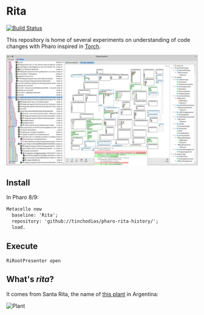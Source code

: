 # Rita

[![Build Status](https://travis-ci.org/tinchodias/pharo-rita-history.png)](http://travis-ci.org/tinchodias/pharo-rita-history)

This repository is home of several experiments on understanding of code changes with Pharo inspired in [Torch](http://rmod.inria.fr/archives/papers/Uqui10a-Torch-WCRE10.pdf).

![Screenshot](small.png)

## Install

In Pharo 8/9:

~~~Smalltalk
Metacello new 
  baseline: 'Rita'; 
  repository: 'github://tinchodias/pharo-rita-history/'; 
  load.
~~~

## Execute

~~~Smalltalk
RiRootPresenter open
~~~

## What's *rita*?

It comes from Santa Rita, the name of [this plant](https://es.wikipedia.org/wiki/Bougainvillea) in Argentina:

![Plant](https://live.staticflickr.com/115/309565575_0945045e03_m_d.jpg)
